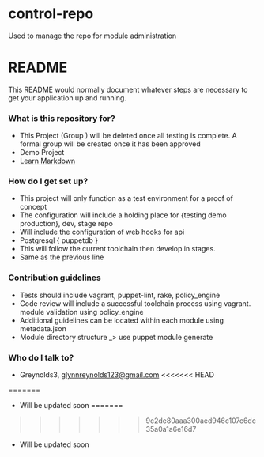 # control-repo
Used to manage the repo for module administration

# README #

This README would normally document whatever steps are necessary to get your application up and running.

### What is this repository for? ###
* This Project (Group ) will be deleted once all testing is complete. A formal group will be created once it has been approved
* Demo Project
* [Learn Markdown](https://bitbucket.org/tutorials/markdowndemo)

### How do I get set up? ###

* This project will only function as a test environment for a proof of concept
* The configuration will include a holding place for {testing demo production}, dev, stage repo
* Will include the configuration of web hooks for api
* Postgresql { puppetdb }
* This will follow the current toolchain then develop in stages.
* Same as the previous line

### Contribution guidelines ###

* Tests should include vagrant, puppet-lint, rake, policy_engine
* Code review will include a successful toolchain process using vagrant. module validation using policy_engine
* Additional guidelines can be located within each module using metadata.json
* Module directory structure _> use puppet module generate

### Who do I talk to? ###

* Greynolds3, glynnreynolds123@gmail.com
<<<<<<< HEAD

=======
* Will be updated soon
=======
>>>>>>> 9c2de80aaa300aed946c107c6dc35a0a1a6e16d7
* Will be updated soon
